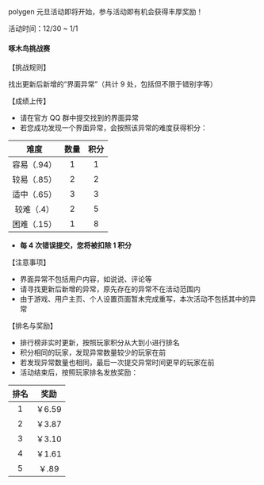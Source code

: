 polygen 元旦活动即将开始，参与活动即有机会获得丰厚奖励！

活动时间：12/30 ~ 1/1

#### 啄木鸟挑战赛

【挑战规则】

找出更新后新增的“界面异常”（共计 9 处，包括但不限于错别字等）

【成绩上传】

- 请在官方 QQ 群中提交找到的界面异常
- 若您成功发现一个界面异常，会按照该异常的难度获得积分：

|    难度     | 数量 | 积分 |
| :---------: | :--: | :--: |
| 容易（.94） |  1   |  1   |
| 较易（.85） |  2   |  2   |
| 适中（.65） |  3   |  3   |
| 较难（.4）  |  2   |  5   |
| 困难（.15） |  1   |  8   |

- **每 4 次错误提交，您将被扣除 1 积分**

【注意事项】

- 界面异常不包括用户内容，如说说、评论等
- 请寻找更新后新增的异常，原先存在的异常不在活动范围内
- 由于游戏、用户主页、个人设置页面暂未完成重写，本次活动不包括其中的异常

【排名与奖励】

- 排行榜非实时更新，按照玩家积分从大到小进行排名
- 积分相同的玩家，发现异常数量较少的玩家在前
- 若发现异常数量也相同，最后一次提交异常时间更早的玩家在前
- 活动结束后，按照玩家排名发放奖励：

| 排名 |  奖励  |
| :--: | :----: |
|  1   | ￥6.59 |
|  2   | ￥3.87 |
|  3   | ￥3.10 |
|  4   | ￥1.61 |
|  5   | ￥.89  |
